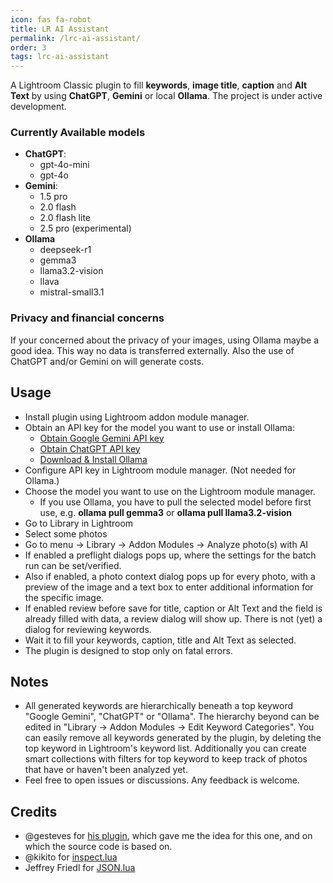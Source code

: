 ```yaml
---
icon: fas fa-robot
title: LR AI Assistant
permalink: /lrc-ai-assistant/
order: 3
tags: lrc-ai-assistant
---
```


A Lightroom Classic plugin to fill **keywords**, **image title**, **caption** and **Alt Text** by using **ChatGPT**, **Gemini** or local **Ollama**. 
The project is under active development.

### Currently Available models
* **ChatGPT**:
  * gpt-4o-mini
  * gpt-4o
* **Gemini**:
  * 1.5 pro
  * 2.0 flash
  * 2.0 flash lite
  * 2.5 pro (experimental)
* **Ollama**
  * deepseek-r1
  * gemma3
  * llama3.2-vision
  * llava
  * mistral-small3.1

### Privacy and financial concerns
If your concerned about the privacy of your images, using Ollama maybe a good idea. 
This way no data is transferred externally.
Also the use of ChatGPT and/or Gemini on will generate costs.

## Usage
* Install plugin using Lightroom addon module manager.
* Obtain an API key for the model you want to use or install Ollama:
  * [Obtain Google Gemini API key](https://aistudio.google.com/app/apikey)
  * [Obtain ChatGPT API key](https://platform.openai.com/api-keys)
  * [Download & Install Ollama](https://ollama.com/download)
* Configure API key in Lightroom module manager. (Not needed for Ollama.)
* Choose the model you want to use on the Lightroom module manager.
  * If you use Ollama, you have to pull the selected model before first use, e.g. **ollama pull gemma3** or **ollama pull llama3.2-vision**
* Go to Library in Lightroom
* Select some photos
* Go to menu -> Library -> Addon Modules -> Analyze photo(s) with AI
* If enabled a preflight dialogs pops up, where the settings for the batch run can be set/verified.
* Also if enabled, a photo context dialog pops up for every photo, with a preview of the image and a text box to enter additional information for the specific image.
* If enabled review before save for title, caption or Alt Text and the field is already filled with data, a review dialog will show up. There is not (yet) a dialog for reviewing keywords.
* Wait it to fill your keywords, caption, title and Alt Text as selected.
* The plugin is designed to stop only on fatal errors.

## Notes
* All generated keywords are hierarchically beneath a top keyword "Google Gemini", "ChatGPT" or "Ollama". The hierarchy beyond can be edited in "Library -> Addon Modules -> Edit Keyword Categories".
  You can easily remove all keywords generated by the plugin, by deleting the top keyword in Lightroom's keyword list.
  Additionally you can create smart collections with filters for top keyword to keep track of photos that have or haven't been analyzed yet.
* Feel free to open issues or discussions. Any feedback is welcome.

## Credits
* @gesteves for [his plugin](https://github.com/gesteves/lightroom-alt-text-plugin), which gave me the idea for this one, and on which the source code is based on.
* @kikito for [inspect.lua](https://github.com/kikito/inspect.lua)
* Jeffrey Friedl for [JSON.lua](https://regex.info/blog/lua/json)
